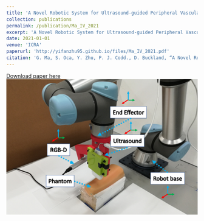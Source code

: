 ```yaml
---
title: 'A Novel Robotic System for Ultrasound-guided Peripheral Vascular Localization'
collection: publications
permalink: /publication/Ma_IV_2021
excerpt: 'A Novel Robotic System for Ultrasound-guided Peripheral Vascular Localization'
date: 2021-01-01
venue: 'ICRA'
paperurl: 'http://yifanzhu95.github.io/files/Ma_IV_2021.pdf'
citation: 'G. Ma, S. Oca, Y. Zhu, P. J. Codd., D. Buckland, “A Novel Robotic System for Ultrasound-guided Peripheral Vascular Localization,”IEEE International Conference on Robotics and Automation (ICRA) 2021.'
---
```


[Download paper here](http://yifanzhu95.github.io/files/Ma_IV_2021.pdf)
![paper picture](/images/Ma_IV_pic_1.png)

